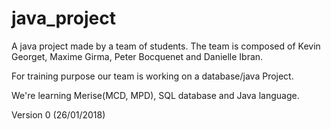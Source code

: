 # java_project
A java project made by a team of students.
The team is composed of Kevin Georget, Maxime Girma, Peter Bocquenet and Danielle Ibran.

For training purpose our team is working on a database/java Project.

We're learning Merise(MCD, MPD), SQL database and Java language.

Version 0 (26/01/2018)
